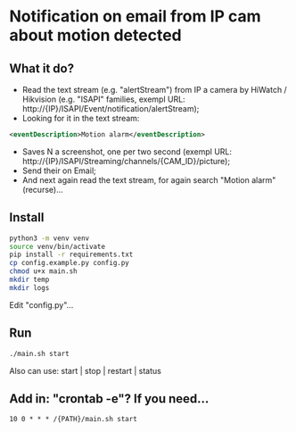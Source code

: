 # Notification on email from IP cam about motion detected 
## What it do?  
 * Read the text stream (e.g. "alertStream") from IP a camera by HiWatch / Hikvision (e.g. "ISAPI" families, exempl URL: http://{IP}/ISAPI/Event/notification/alertStream);  
 * Looking for it in the text stream:
```xml
<eventDescription>Motion alarm</eventDescription>
```
 * Saves N a screenshot, one per two second (exempl URL: http://{IP}/ISAPI/Streaming/channels/{CAM_ID}/picture);  
 * Send their on Email;  
 * And next again read the text stream, for again search "Motion alarm" (recurse)...


## Install
```bash
python3 -m venv venv
source venv/bin/activate
pip install -r requirements.txt
cp config.example.py config.py
chmod u+x main.sh
mkdir temp
mkdir logs
```
Edit "config.py"...

## Run
```bash
./main.sh start
```
Also can use: start | stop | restart | status

## Add in: "crontab -e"? If you need...
```
10 0 * * * /{PATH}/main.sh start
```

